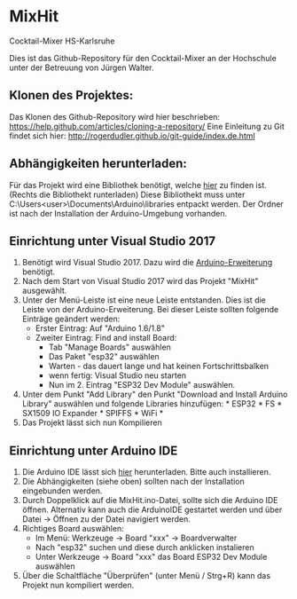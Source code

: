 # MixHit
Cocktail-Mixer HS-Karlsruhe

Dies ist das Github-Repository für den Cocktail-Mixer an der Hochschule unter der Betreuung von Jürgen Walter.

## Klonen des Projektes:
Das Klonen des Github-Repository wird hier beschrieben: https://help.github.com/articles/cloning-a-repository/
Eine Einleitung zu Git findet sich hier: http://rogerdudler.github.io/git-guide/index.de.html

## Abhängigkeiten herunterladen:
Für das Projekt wird eine Bibliothek benötigt, welche [hier](http://hit-karlsruhe.de/hit-info/info-ws17/MixHit_ESP32_3/0407Quellcode.html "Link zum Quellcode HIT-Karlsruhe") zu finden ist. (Rechts die Bibliothekt runterladen)
Diese Bibliothekt muss unter C:\Users\<user>\Documents\Arduino\libraries entpackt werden. Der Ordner ist nach der Installation der Arduino-Umgebung vorhanden.

## Einrichtung unter Visual Studio 2017
1. Benötigt wird Visual Studio 2017. Dazu wird die [Arduino-Erweiterung](https://marketplace.visualstudio.com/items?itemName=VisualMicro.ArduinoIDEforVisualStudio "Visual Studio Marketplace") benötigt.
2. Nach dem Start von Visual Studio 2017 wird das Projekt "MixHit" ausgewählt.
3. Unter der Menü-Leiste ist eine neue Leiste entstanden. Dies ist die Leiste von der Arduino-Erweiterung.
Bei dieser Leiste sollten folgende Einträge geändert werden:
    * Erster Eintrag: Auf "Arduino 1.6/1.8"
    * Zweiter Eintrag: Find and install Board:
        * Tab "Manage Boards" auswählen
        * Das Paket "esp32" auswählen
        * Warten - das dauert lange und hat keinen Fortschrittsbalken
        * wenn fertig: Visual Studio neu starten
        * Nun im 2. Eintrag "ESP32 Dev Module" auswählen.
4. Unter dem Punkt "Add Library" den Punkt "Download and Install Arduino Library" auswählen und folgende Libraries hinzufügen:
        * ESP32
        * FS
        * SX1509 IO Expander
        * SPIFFS
        * WiFi
        * 
5. Das Projekt lässt sich nun Kompilieren

## Einrichtung unter Arduino IDE
1. Die Arduino IDE lässt sich [hier](https://www.arduino.cc/en/Main/Software "Arduino IDE") herunterladen. Bitte auch installieren.
2. Die Abhängigkeiten (siehe oben) sollten nach der Installation eingebunden werden.
3. Durch Doppelklick auf die MixHit.ino-Datei, sollte sich die Arduino IDE öffnen. Alternativ kann auch die ArduinoIDE gestartet werden und über Datei -> Öffnen zu der Datei navigiert werden.
4. Richtiges Board auswählen:
    * Im Menü: Werkzeuge -> Board "xxx" -> Boardverwalter
    * Nach "esp32" suchen und diese durch anklicken instalieren
    * Unter Werkzeuge -> Board "xxx" das Board ESP32 Dev Module auswählen
5. Über die Schaltfläche "Überprüfen" (unter Menü / Strg+R) kann das Projekt nun kompiliert werden.

